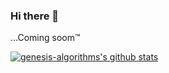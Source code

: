 ### Hi there 👋

...Coming soom™ 

<!--
**genesis-algorithms/genesis-algorithms** is a ✨ _special_ ✨ repository because its `README.md` (this file) appears on your GitHub profile.

Here are some ideas to get you started:

- 🔭 I’m currently working on ...
- 🌱 I’m currently learning ...
- 👯 I’m looking to collaborate on ...
- 🤔 I’m looking for help with ...
- 💬 Ask me about ...
- 📫 How to reach me: ...
- 😄 Pronouns: ...
- ⚡ Fun fact: ...
-->

[![genesis-algorithms's github stats](https://github-readme-stats.vercel.app/api?username=genesis-algorithms&show_icons=true&theme=highcontrast)](https://github.com/genesis-algorithms/github-readme-stats)

